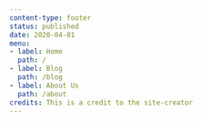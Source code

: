 ```yaml
---
content-type: footer
status: published
date: 2020-04-01
menu:
- label: Home
  path: /
- label: Blog
  path: /blog
- label: About Us
  path: /about
credits: This is a credit to the site-creator
---
```

